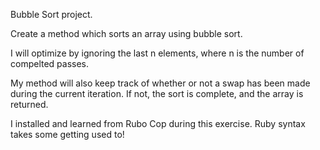 Bubble Sort project.

Create a method which sorts an array using bubble sort.

I will optimize by ignoring the last n elements, where n is the number of compelted passes.

My method will also keep track of whether or not a swap has been made during the current iteration. If not, the sort is complete, and the array is returned.

I installed and learned from Rubo Cop during this exercise. Ruby syntax takes some getting used to!